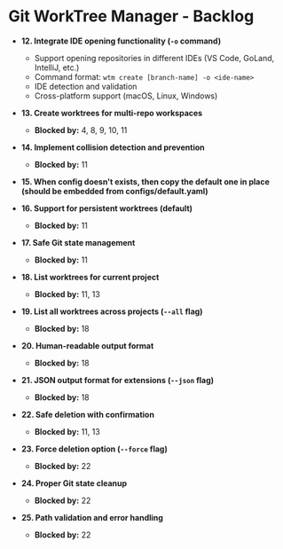 # Git WorkTree Manager - Backlog

- **12. Integrate IDE opening functionality (`-o` command)**
  - Support opening repositories in different IDEs (VS Code, GoLand, IntelliJ, etc.)
  - Command format: `wtm create [branch-name] -o <ide-name>`
  - IDE detection and validation
  - Cross-platform support (macOS, Linux, Windows)

- **13. Create worktrees for multi-repo workspaces**
  - **Blocked by:** 4, 8, 9, 10, 11

- **14. Implement collision detection and prevention**
  - **Blocked by:** 11

- **15. When config doesn't exists, then copy the default one in place (should be embedded from configs/default.yaml)**

- **16. Support for persistent worktrees (default)**
  - **Blocked by:** 11

- **17. Safe Git state management**
  - **Blocked by:** 11

- **18. List worktrees for current project**
  - **Blocked by:** 11, 13

- **19. List all worktrees across projects (`--all` flag)**
  - **Blocked by:** 18

- **20. Human-readable output format**
  - **Blocked by:** 18

- **21. JSON output format for extensions (`--json` flag)**
  - **Blocked by:** 18

- **22. Safe deletion with confirmation**
  - **Blocked by:** 11, 13

- **23. Force deletion option (`--force` flag)**
  - **Blocked by:** 22

- **24. Proper Git state cleanup**
  - **Blocked by:** 22

- **25. Path validation and error handling**
  - **Blocked by:** 22
